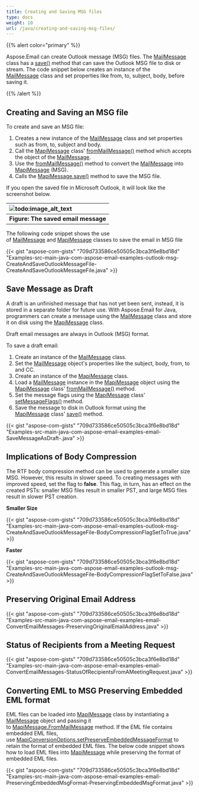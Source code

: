 ```yaml
---
title: Creating and Saving MSG files
type: docs
weight: 10
url: /java/creating-and-saving-msg-files/
---
```


{{% alert color="primary" %}} 

Aspose.Email can create Outlook message (MSG) files. The [MailMessage](https://apireference.aspose.com/java/email/com.aspose.email/mailmessage) class has a [save()](https://apireference.aspose.com/java/email/com.aspose.email/MailMessage#save\(java.lang.String\)) method that can save the Outlook MSG file to disk or stream. The code snippet below creates an instance of the [MailMessage](https://apireference.aspose.com/java/email/com.aspose.email/mailmessage) class and set properties like from, to, subject, body, before saving it.

{{% /alert %}} 
## **Creating and Saving an MSG file**
To create and save an MSG file:

1. Creates a new instance of the [MailMessage](https://apireference.aspose.com/java/email/com.aspose.email/mailmessage) class and set properties such as from, to, subject and body.
1. Call the [MapiMessage](https://apireference.aspose.com/java/email/com.aspose.email/mapimessage) class' [fromMailMessage()](https://apireference.aspose.com/java/email/com.aspose.email/MapiMessage#fromMailMessage\(com.aspose.email.MailMessage\)) method which accepts the object of the [MailMessage](https://apireference.aspose.com/java/email/com.aspose.email/mailmessage).
1. Use the [fromMailMessage()](https://apireference.aspose.com/java/email/com.aspose.email/MapiMessage#fromMailMessage\(com.aspose.email.MailMessage\)) method to convert the [MailMessage](https://apireference.aspose.com/java/email/com.aspose.email/mailmessage) into [MapiMessage](https://apireference.aspose.com/java/email/com.aspose.email/mapimessage) (MSG).
1. Calls the [MapiMessage.save()](https://apireference.aspose.com/java/email/com.aspose.email/MapiMessage#save\(java.lang.String\)) method to save the MSG file.

If you open the saved file in Microsoft Outlook, it will look like the screenshot below.

|![todo:image_alt_text](http://i.imgur.com/nx1w6WC.png)|
| :- |
|**Figure: The saved email message**|
The following code snippet shows the use of [MailMessage](https://apireference.aspose.com/java/email/com.aspose.email/mailmessage) and [MapiMessage](https://apireference.aspose.com/java/email/com.aspose.email/mapimessage) classes to save the email in MSG file



{{< gist "aspose-com-gists" "709d733586ce50505c3bca3f6e8bd18d" "Examples-src-main-java-com-aspose-email-examples-outlook-msg-CreateAndSaveOutlookMessageFile-CreateAndSaveOutlookMessageFile.java" >}}
## **Save Message as Draft**
A draft is an unfinished message that has not yet been sent, instead, it is stored in a separate folder for future use. With Aspose.Email for Java, programmers can create a message using the [MailMessage](https://apireference.aspose.com/java/email/com.aspose.email/mailmessage) class and store it on disk using the [MapiMessage](https://apireference.aspose.com/java/email/com.aspose.email/mapimessage) class.

Draft email messages are always in Outlook (MSG) format.

To save a draft email:

1. Create an instance of the [MailMessage](https://apireference.aspose.com/java/email/com.aspose.email/mailmessage) class.
1. Set the [MailMessage](https://apireference.aspose.com/java/email/com.aspose.email/mailmessage) object's properties like the subject, body, from, to and CC.
1. Create an instance of the [MapiMessage](https://apireference.aspose.com/java/email/com.aspose.email/mapimessage) class.
1. Load a [MailMessage](https://apireference.aspose.com/java/email/com.aspose.email/mailmessage) instance in the [MapiMessage](https://apireference.aspose.com/java/email/com.aspose.email/mapimessage) object using the [MapiMessage](https://apireference.aspose.com/java/email/com.aspose.email/mapimessage) class' [fromMailMessage()](https://apireference.aspose.com/java/email/com.aspose.email/MapiMessage#fromMailMessage\(com.aspose.email.MailMessage\)) method.
1. Set the message flags using the [MapiMessage](https://apireference.aspose.com/java/email/com.aspose.email/mapimessage) class' [setMessageFlags()](https://apireference.aspose.com/java/email/com.aspose.email/MapiMessageItemBase#setMessageFlags\(long\)) method.
1. Save the message to disk in Outlook format using the [MapiMessage](https://apireference.aspose.com/java/email/com.aspose.email/mapimessage) class' [save()](https://apireference.aspose.com/java/email/com.aspose.email/MapiMessage#save\(java.lang.String\)) method.

{{< gist "aspose-com-gists" "709d733586ce50505c3bca3f6e8bd18d" "Examples-src-main-java-com-aspose-email-examples-email-SaveMessageAsDraft-.java" >}}
## **Implications of Body Compression**
The RTF body compression method can be used to generate a smaller size MSG. However, this results in slower speed. To creating messages with improved speed, set the flag to **false**. This flag, in turn, has an effect on the created PSTs: smaller MSG files result in smaller PST, and large MSG files result in slower PST creation.

**Smaller Size**

{{< gist "aspose-com-gists" "709d733586ce50505c3bca3f6e8bd18d" "Examples-src-main-java-com-aspose-email-examples-outlook-msg-CreateAndSaveOutlookMessageFile-BodyCompressionFlagSetToTrue.java" >}}



**Faster**

{{< gist "aspose-com-gists" "709d733586ce50505c3bca3f6e8bd18d" "Examples-src-main-java-com-aspose-email-examples-outlook-msg-CreateAndSaveOutlookMessageFile-BodyCompressionFlagSetToFalse.java" >}}
## **Preserving Original Email Address**
{{< gist "aspose-com-gists" "709d733586ce50505c3bca3f6e8bd18d" "Examples-src-main-java-com-aspose-email-examples-email-ConvertEmailMessages-PreservingOriginalEmailAddress.java" >}}
## **Status of Recipients from a Meeting Request**
{{< gist "aspose-com-gists" "709d733586ce50505c3bca3f6e8bd18d" "Examples-src-main-java-com-aspose-email-examples-email-ConvertEmailMessages-StatusOfRecipientsFromAMeetingRequest.java" >}}
## **Converting EML to MSG Preserving Embedded EML format**
EML files can be loaded into [MapiMessage](https://apireference.aspose.com/java/email/com.aspose.email/mapimessage) class by instantiating a [MailMessage](https://apireference.aspose.com/java/email/com.aspose.email/mailmessage) object and passing it to [MapiMessage.FromMailMessage](https://apireference.aspose.com/java/email/com.aspose.email/MapiMessage#fromMailMessage\(com.aspose.email.MailMessage\)) method. If the EML file contains embedded EML files, use [MapiConversionOptions.setPreserveEmbeddedMessageFormat](https://apireference.aspose.com/java/email/com.aspose.email/MapiConversionOptions#setPreserveEmbeddedMessageFormat\(boolean\)) to retain the format of embedded EML files. The below code snippet shows how to load EML files into [MapiMessage](https://apireference.aspose.com/java/email/com.aspose.email/mapimessage) while preserving the format of embedded EML files.

{{< gist "aspose-com-gists" "709d733586ce50505c3bca3f6e8bd18d" "Examples-src-main-java-com-aspose-email-examples-email-PreservingEmbeddedMsgFormat-PreservingEmbeddedMsgFormat.java" >}}
